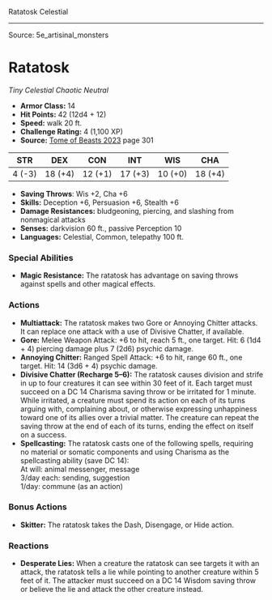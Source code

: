 <MonsterName/>Ratatosk</MonsterName>
<CreatureType/>Celestial</CreatureType>



---

Source: 5e_artisinal_monsters

# Ratatosk

*Tiny* *Celestial* *Chaotic Neutral*

- **Armor Class:** 14
- **Hit Points:** 42 (12d4 + 12)
- **Speed:** walk 20 ft.
- **Challenge Rating:** 4 (1,100 XP)
- **Source:** [Tome of Beasts 2023](https://koboldpress.com/kpstore/product/tome-of-beasts-1-2023-edition/) page 301

| STR | DEX | CON | INT | WIS | CHA |
| --- | --- | --- | --- | --- | --- |
| 4 (-3) | 18 (+4) | 12 (+1) | 17 (+3) | 10 (+0) | 18 (+4) |

- **Saving Throws**: Wis +2, Cha +6
- **Skills:** Deception +6, Persuasion +6, Stealth +6
- **Damage Resistances:** bludgeoning, piercing, and slashing from nonmagical attacks
- **Senses:** darkvision 60 ft., passive Perception 10
- **Languages:** Celestial, Common, telepathy 100 ft.

### Special Abilities

- **Magic Resistance:** The ratatosk has advantage on saving throws against spells and other magical effects.

### Actions

- **Multiattack:** The ratatosk makes two Gore or Annoying Chitter attacks. It can replace one attack with a use of Divisive Chatter, if available.
- **Gore:** Melee Weapon Attack: +6 to hit, reach 5 ft., one target. Hit: 6 (1d4 + 4) piercing damage plus 7 (2d6) psychic damage.
- **Annoying Chitter:** Ranged Spell Attack: +6 to hit, range 60 ft., one target. Hit: 14 (3d6 + 4) psychic damage.
- **Divisive Chatter (Recharge 5–6):** The ratatosk causes division and strife in up to four creatures it can see within 30 feet of it. Each target must succeed on a DC 14 Charisma saving throw or be irritated for 1 minute. While irritated, a creature must spend its action on each of its turns arguing with, complaining about, or otherwise expressing unhappiness toward one of its allies over a trivial matter. The creature can repeat the saving throw at the end of each of its turns, ending the effect on itself on a success.
- **Spellcasting:** The ratatosk casts one of the following spells, requiring no material or somatic components and using Charisma as the spellcasting ability (save DC 14):<br>At will: animal messenger, message<br>3/day each: sending, suggestion<br>1/day: commune (as an action)

### Bonus Actions

- **Skitter:** The ratatosk takes the Dash, Disengage, or Hide action.

### Reactions

- **Desperate Lies:** When a creature the ratatosk can see targets it with an attack, the ratatosk tells a lie while pointing to another creature within 5 feet of it. The attacker must succeed on a DC 14 Wisdom saving throw or believe the lie and attack the other creature instead.


